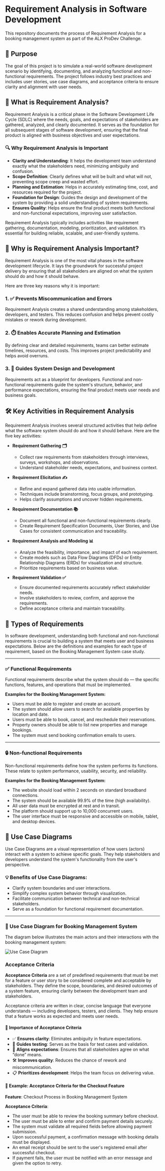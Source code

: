 
# Requirement Analysis in Software Development

This repository documents the process of Requirement Analysis for a booking management system as part of the ALX ProDev Challenge.

## 📌 Purpose

The goal of this project is to simulate a real-world software development scenario by identifying, documenting, and analyzing functional and non-functional requirements. The project follows industry best practices and includes user stories, use case diagrams, and acceptance criteria to ensure clarity and alignment with user needs.
## 📖 What is Requirement Analysis?

Requirement Analysis is a critical phase in the Software Development Life Cycle (SDLC) where the needs, goals, and expectations of stakeholders are gathered, analyzed, and clearly documented. It serves as the foundation for all subsequent stages of software development, ensuring that the final product is aligned with business objectives and user expectations.

### 🔍 Why Requirement Analysis is Important

- **Clarity and Understanding**: It helps the development team understand exactly what the stakeholders need, minimizing ambiguity and confusion.
- **Scope Definition**: Clearly defines what will be built and what will not, preventing scope creep and wasted effort.
- **Planning and Estimation**: Helps in accurately estimating time, cost, and resources required for the project.
- **Foundation for Design**: Guides the design and development of the system by providing a solid understanding of system requirements.
- **Ensures Quality**: Helps ensure the final product meets both functional and non-functional expectations, improving user satisfaction.

Requirement Analysis typically includes activities like requirement gathering, documentation, modeling, prioritization, and validation. It’s essential for building reliable, scalable, and user-friendly systems.
## 🌟 Why is Requirement Analysis Important?

Requirement Analysis is one of the most vital phases in the software development lifecycle. It lays the groundwork for successful project delivery by ensuring that all stakeholders are aligned on what the system should do and how it should behave.

Here are three key reasons why it is important:

### 1. ✅ Prevents Miscommunication and Errors
Requirement Analysis creates a shared understanding among stakeholders, developers, and testers. This reduces confusion and helps prevent costly mistakes or rework during development.

### 2. ⏱️ Enables Accurate Planning and Estimation
By defining clear and detailed requirements, teams can better estimate timelines, resources, and costs. This improves project predictability and helps avoid overruns.

### 3. 🎯 Guides System Design and Development
Requirements act as a blueprint for developers. Functional and non-functional requirements guide the system's structure, behavior, and performance expectations, ensuring the final product meets user needs and business goals.
## 🛠️ Key Activities in Requirement Analysis

Requirement Analysis involves several structured activities that help define what the software system should do and how it should behave. Here are the five key activities:

- **Requirement Gathering 🗂️**  
  - Collect raw requirements from stakeholders through interviews, surveys, workshops, and observations.
  - Understand stakeholder needs, expectations, and business context.

- **Requirement Elicitation ✍️**  
  - Refine and expand gathered data into usable information.
  - Techniques include brainstorming, focus groups, and prototyping.
  - Helps clarify assumptions and uncover hidden requirements.

- **Requirement Documentation 📚**  
  - Document all functional and non-functional requirements clearly.
  - Create Requirement Specification Documents, User Stories, and Use Cases for consistent communication and traceability.

- **Requirement Analysis and Modeling 📊**  
  - Analyze the feasibility, importance, and impact of each requirement.
  - Create models such as Data Flow Diagrams (DFDs) or Entity Relationship Diagrams (ERDs) for visualization and structure.
  - Prioritize requirements based on business value.

- **Requirement Validation ✅**  
  - Ensure documented requirements accurately reflect stakeholder needs.
  - Involve stakeholders to review, confirm, and approve the requirements.
  - Define acceptance criteria and maintain traceability.
## 📑 Types of Requirements

In software development, understanding both functional and non-functional requirements is crucial to building a system that meets user and business expectations. Below are the definitions and examples for each type of requirement, based on the Booking Management System case study.

---

### ✅ Functional Requirements

Functional requirements describe what the system should do — the specific functions, features, and operations that must be implemented.

**Examples for the Booking Management System:**
- Users must be able to register and create an account.
- The system should allow users to search for available properties by location and date.
- Users must be able to book, cancel, and reschedule their reservations.
- Property owners should be able to list new properties and manage bookings.
- The system must send booking confirmation emails to users.

---

### 🔒 Non-functional Requirements

Non-functional requirements define how the system performs its functions. These relate to system performance, usability, security, and reliability.

**Examples for the Booking Management System:**
- The website should load within 2 seconds on standard broadband connections.
- The system should be available 99.9% of the time (high availability).
- All user data must be encrypted at rest and in transit.
- The platform should support up to 10,000 concurrent users.
- The user interface must be responsive and accessible on mobile, tablet, and desktop devices.

## 🎯 Use Case Diagrams

Use Case Diagrams are a visual representation of how users (actors) interact with a system to achieve specific goals. They help stakeholders and developers understand the system's functionality from the user's perspective.

### 💡 Benefits of Use Case Diagrams:
- Clarify system boundaries and user interactions.
- Simplify complex system behavior through visualization.
- Facilitate communication between technical and non-technical stakeholders.
- Serve as a foundation for functional requirement documentation.

---

### 🧩 Use Case Diagram for Booking Management System

The diagram below illustrates the main actors and their interactions with the booking management system:

![Use Case Diagram](alx-booking-uc.png)

### Acceptance Criteria

**Acceptance Criteria** are a set of predefined requirements that must be met for a feature or user story to be considered complete and acceptable by stakeholders. They define the scope, boundaries, and desired outcomes of a system feature, ensuring clarity between the development team and stakeholders.

Acceptance criteria are written in clear, concise language that everyone understands — including developers, testers, and clients. They help ensure that a feature works as expected and meets user needs.

#### 📌 Importance of Acceptance Criteria

- ✅ **Ensures clarity**: Eliminates ambiguity in feature expectations.
- 🧪 **Guides testing**: Serves as the basis for test cases and validation.
- 🔄 **Aligns expectations**: Ensures that all stakeholders agree on what “done” means.
- 🛠 **Improves quality**: Reduces the chance of rework and miscommunication.
- 📋 **Prioritizes development**: Helps the team focus on delivering value.

#### 🧾 Example: Acceptance Criteria for the Checkout Feature

**Feature**: Checkout Process in Booking Management System

**Acceptance Criteria**:
- The user must be able to review the booking summary before checkout.
- The user must be able to enter and confirm payment details securely.
- The system must validate all required fields before allowing payment submission.
- Upon successful payment, a confirmation message with booking details must be displayed.
- An email receipt should be sent to the user's registered email after successful checkout.
- If payment fails, the user must be notified with an error message and given the option to retry.
